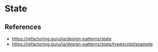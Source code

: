# State

## References
- https://refactoring.guru/ja/design-patterns/state
- https://refactoring.guru/ja/design-patterns/state/typescript/example
